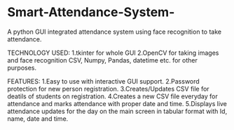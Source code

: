 # Smart-Attendance-System-
A python GUI integrated attendance system using face recognition to take attendance.

TECHNOLOGY USED:
1.tkinter for whole GUI
2.OpenCV for taking images and face recognition
CSV, Numpy, Pandas, datetime etc. for other purposes.


FEATURES:
1.Easy to use with interactive GUI support.
2.Password protection for new person registration.
3.Creates/Updates CSV file for deatils of students on registration.
4.Creates a new CSV file everyday for attendance and marks attendance with proper date and time.
5.Displays live attendance updates for the day on the main screen in tabular format with Id, name, date and time.
